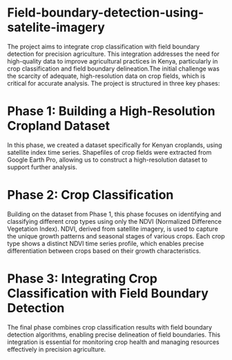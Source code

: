# Field-boundary-detection-using-satelite-imagery
The project aims to integrate crop classification with field boundary detection for precision agriculture. This integration addresses the need for high-quality data to improve agricultural practices in Kenya, particularly in crop classification and field boundary delineation.The initial challenge was the scarcity of adequate, high-resolution data on crop fields, which is critical for accurate analysis. The project is structured in three key phases:
# Phase 1: Building a High-Resolution Cropland Dataset
In this phase, we created a dataset specifically for Kenyan croplands, using satellite index time series. Shapefiles of crop fields were extracted from Google Earth Pro, allowing us to construct a high-resolution dataset to support further analysis.
# Phase 2: Crop Classification
Building on the dataset from Phase 1, this phase focuses on identifying and classifying different crop types using only the NDVI (Normalized Difference Vegetation Index). NDVI, derived from satellite imagery, is used to capture the unique growth patterns and seasonal stages of various crops. Each crop type shows a distinct NDVI time series profile, which enables precise differentiation between crops based on their growth characteristics.
# Phase 3: Integrating Crop Classification with Field Boundary Detection
The final phase combines crop classification results with field boundary detection algorithms, enabling precise delineation of field boundaries. This integration is essential for monitoring crop health and managing resources effectively in precision agriculture.


